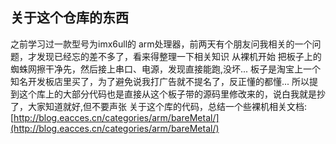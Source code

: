 ## 关于这个仓库的东西

之前学习过一款型号为imx6ull的 arm处理器，前两天有个朋友问我相关的一个问题，才发现已经忘的差不多了，看来得整理一下相关知识
从裸机开始
把板子上的蜘蛛网擦干净先，然后接上串口、电源，发现直接能跑,没坏...
板子是淘宝上一个知名开发板店里买了，为了避免说我打广告就不提名了，反正懂的都懂...
所以提到这个库上的大部分代码也是直接从这个板子带的源码里修改来的，说白我就是抄了，大家知道就好,但不要声张
关于这个库的代码，总结一个些裸机相关文档:[http://blog.eacces.cn/categories/arm/bareMetal/](http://blog.eacces.cn/categories/arm/bareMetal/)
